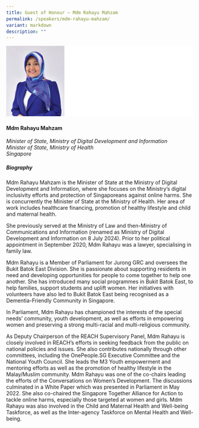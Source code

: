 ```yaml
---
title: Guest of Honour – Mdm Rahayu Mahzam
permalink: /speakers/mdm-rahayu-mahzam/
variant: markdown
description: ""
---
```

![](/images/2024%20speakers/MOS_Rahayu.png)
#### **Mdm Rahayu Mahzam**

*Minister of State, Ministry of Digital Development and Information <br> Minister of State, Ministry of Health <br> Singapore*

##### **Biography**
Mdm Rahayu Mahzam is the Minister of State at the Ministry of Digital Development and Information, where she focuses on the Ministry’s digital inclusivity efforts and protection of Singaporeans against online harms. She is concurrently the Minister of State at the Ministry of Health. Her area of work includes healthcare financing, promotion of healthy lifestyle and child and maternal health.

She previously served at the Ministry of Law and then-Ministry of Communications and Information (renamed as Ministry of Digital Development and Information on 8 July 2024). Prior to her political appointment in September 2020, Mdm Rahayu was a lawyer, specialising in family law. 

Mdm Rahayu is a Member of Parliament for Jurong GRC and oversees the Bukit Batok East Division. She is passionate about supporting residents in need and developing opportunities for people to come together to help one another. She has introduced many social programmes in Bukit Batok East, to help families, support students and uplift women. Her initiatives with volunteers have also led to Bukit Batok East being recognised as a Dementia-Friendly Community in Singapore. 

In Parliament, Mdm Rahayu has championed the interests of the special needs’ community, youth development, as well as efforts in empowering women and preserving a strong multi-racial and multi-religious community. 

As Deputy Chairperson of the REACH Supervisory Panel, Mdm Rahayu is closely involved in REACH’s efforts in seeking feedback from the public on national policies and issues. She also contributes nationally through other committees, including the OnePeople.SG Executive Committee and the National Youth Council. She leads the M3 Youth empowerment and mentoring efforts as well as the promotion of healthy lifestyle in the Malay/Muslim community. Mdm Rahayu was one of the co-chairs leading the efforts of the Conversations on Women’s Development. The discussions culminated in a White Paper which was presented in Parliament in May 2022. She also co-chaired the Singapore Together Alliance for Action to tackle online harms, especially those targeted at women and girls. Mdm Rahayu was also involved in the Child and Maternal Health and Well-being Taskforce, as well as the Inter-agency Taskforce on Mental Health and Well-being.